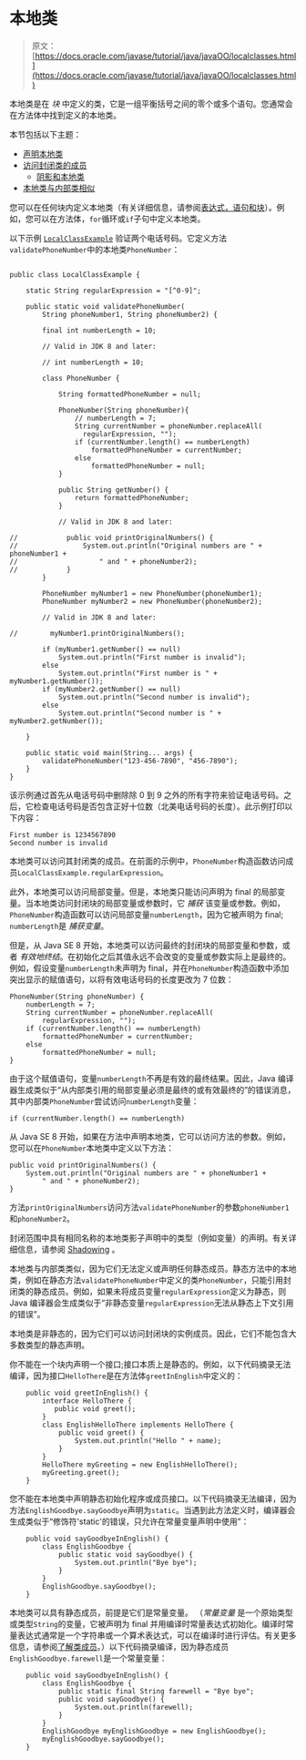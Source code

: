 # 本地类

> 原文： [https://docs.oracle.com/javase/tutorial/java/javaOO/localclasses.html](https://docs.oracle.com/javase/tutorial/java/javaOO/localclasses.html)

本地类是在 _块_ 中定义的类，它是一组平衡括号之间的零个或多个语句。您通常会在方法体中找到定义的本地类。

本节包括以下主题：

*   [声明本地类](#declaring-local-classes)
*   [访问封闭类的成员](#accessing-members-of-an-enclosing-class)
    *   [阴影和本地类](#shadowing-and-local-classes)
*   [本地类与内部类相似](#local-classes-are-similar-to-inner-classes)

您可以在任何块内定义本地类（有关详细信息，请参阅[表达式，语句和块](../../java/nutsandbolts/expressions.html)）。例如，您可以在方法体，`for`循环或`if`子句中定义本地类。

以下示例 [`LocalClassExample`](examples/LocalClassExample.java) 验证两个电话号码。它定义方法`validatePhoneNumber`中的本地类`PhoneNumber`：

```

public class LocalClassExample {

    static String regularExpression = "[^0-9]";

    public static void validatePhoneNumber(
        String phoneNumber1, String phoneNumber2) {

        final int numberLength = 10;

        // Valid in JDK 8 and later:

        // int numberLength = 10;

        class PhoneNumber {

            String formattedPhoneNumber = null;

            PhoneNumber(String phoneNumber){
                // numberLength = 7;
                String currentNumber = phoneNumber.replaceAll(
                  regularExpression, "");
                if (currentNumber.length() == numberLength)
                    formattedPhoneNumber = currentNumber;
                else
                    formattedPhoneNumber = null;
            }

            public String getNumber() {
                return formattedPhoneNumber;
            }

            // Valid in JDK 8 and later:

//            public void printOriginalNumbers() {
//                System.out.println("Original numbers are " + phoneNumber1 +
//                    " and " + phoneNumber2);
//            }
        }

        PhoneNumber myNumber1 = new PhoneNumber(phoneNumber1);
        PhoneNumber myNumber2 = new PhoneNumber(phoneNumber2);

        // Valid in JDK 8 and later:

//        myNumber1.printOriginalNumbers();

        if (myNumber1.getNumber() == null) 
            System.out.println("First number is invalid");
        else
            System.out.println("First number is " + myNumber1.getNumber());
        if (myNumber2.getNumber() == null)
            System.out.println("Second number is invalid");
        else
            System.out.println("Second number is " + myNumber2.getNumber());

    }

    public static void main(String... args) {
        validatePhoneNumber("123-456-7890", "456-7890");
    }
}

```

该示例通过首先从电话号码中删除除 0 到 9 之外的所有字符来验证电话号码。之后，它检查电话号码是否包含正好十位数（北美电话号码的长度）。此示例打印以下内容：

```
First number is 1234567890
Second number is invalid
```

本地类可以访问其封闭类的成员。在前面的示例中，`PhoneNumber`构造函数访问成员`LocalClassExample.regularExpression`。

此外，本地类可以访问局部变量。但是，本地类只能访问声明为 final 的局部变量。当本地类访问封闭块的局部变量或参数时，它 _捕获_ 该变量或参数。例如，`PhoneNumber`构造函数可以访问局部变量`numberLength`，因为它被声明为 final; `numberLength`是 _捕获变量_。

但是，从 Java SE 8 开始，本地类可以访问最终的封闭块的局部变量和参数，或者 _有效地终结_。在初始化之后其值永远不会改变的变量或参数实际上是最终的。例如，假设变量`numberLength`未声明为 final，并在`PhoneNumber`构造函数中添加突出显示的赋值语句，以将有效电话号码的长度更改为 7 位数：

```
PhoneNumber(String phoneNumber) {
    numberLength = 7;
    String currentNumber = phoneNumber.replaceAll(
        regularExpression, "");
    if (currentNumber.length() == numberLength)
        formattedPhoneNumber = currentNumber;
    else
        formattedPhoneNumber = null;
}
```

由于这个赋值语句，变量`numberLength`不再是有效的最终结果。因此，Java 编译器生成类似于“从内部类引用的局部变量必须是最终的或有效最终的”的错误消息，其中内部类`PhoneNumber`尝试访问`numberLength`变量：

```
if (currentNumber.length() == numberLength)
```

从 Java SE 8 开始，如果在方法中声明本地类，它可以访问方法的参数。例如，您可以在`PhoneNumber`本地类中定义以下方法：

```
public void printOriginalNumbers() {
    System.out.println("Original numbers are " + phoneNumber1 +
        " and " + phoneNumber2);
}
```

方法`printOriginalNumbers`访问方法`validatePhoneNumber`的参数`phoneNumber1`和`phoneNumber2`。

封闭范围中具有相同名称的本地类影子声明中的类型（例如变量）的声明。有关详细信息，请参阅 [Shadowing](../../java/javaOO/nested.html#shadowing) 。

本地类与内部类类似，因为它们无法定义或声明任何静态成员。静态方法中的本地类，例如在静态方法`validatePhoneNumber`中定义的类`PhoneNumber`，只能引用封闭类的静态成员。例如，如果未将成员变量`regularExpression`定义为静态，则 Java 编译器会生成类似于“非静态变量`regularExpression`无法从静态上下文引用的错误”。

本地类是非静态的，因为它们可以访问封闭块的实例成员。因此，它们不能包含大多数类型的静态声明。

你不能在一个块内声明一个接口;接口本质上是静态的。例如，以下代码摘录无法编译，因为接口`HelloThere`是在方法体`greetInEnglish`中定义的：

```
    public void greetInEnglish() {
        interface HelloThere {
           public void greet();
        }
        class EnglishHelloThere implements HelloThere {
            public void greet() {
                System.out.println("Hello " + name);
            }
        }
        HelloThere myGreeting = new EnglishHelloThere();
        myGreeting.greet();
    }
```

您不能在本地类中声明静态初始化程序或成员接口。以下代码摘录无法编译，因为方法`EnglishGoodbye.sayGoodbye`声明为`static`。当遇到此方法定义时，编译器会生成类似于“修饰符'static'的错误，只允许在常量变量声明中使用”：

```
    public void sayGoodbyeInEnglish() {
        class EnglishGoodbye {
            public static void sayGoodbye() {
                System.out.println("Bye bye");
            }
        }
        EnglishGoodbye.sayGoodbye();
    }
```

本地类可以具有静态成员，前提是它们是常量变量。 （_常量变量_ 是一个原始类型或类型`String`的变量，它被声明为 final 并用编译时常量表达式初始化。编译时常量表达式通常是一个字符串或一个算术表达式，可以在编译时进行评估。有关更多信息，请参阅[了解类成员](classvars.html)。）以下代码摘录编译，因为静态成员`EnglishGoodbye.farewell`是一个常量变量：

```
    public void sayGoodbyeInEnglish() {
        class EnglishGoodbye {
            public static final String farewell = "Bye bye";
            public void sayGoodbye() {
                System.out.println(farewell);
            }
        }
        EnglishGoodbye myEnglishGoodbye = new EnglishGoodbye();
        myEnglishGoodbye.sayGoodbye();
    }
```